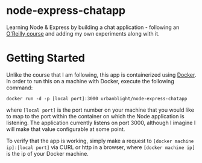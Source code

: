# node-express-chatapp
Learning Node & Express by building a chat application - following an [O'Reilly course](http://shop.oreilly.com/product/0636920051152.do) and adding my own experiments along with it.

# Getting Started

Unlike the course that I am following, this app is containerized using [Docker](https://www.docker.com). In order to run this on a machine with Docker, execute the following command:

  `docker run -d -p [local port]:3000 urbanblight/node-express-chatapp`

where `[local port]` is the port number on your machine that you would like to map to the port within the container on which the Node application is listening. The application currently listens on port 3000, although I imagine I will make that value configurable at some point.

To verify that the app is working, simply make a request to `[docker machine ip]:[local port]` via CURL or http in a browser, where `[docker machine ip]` is the ip of your Docker machine.
